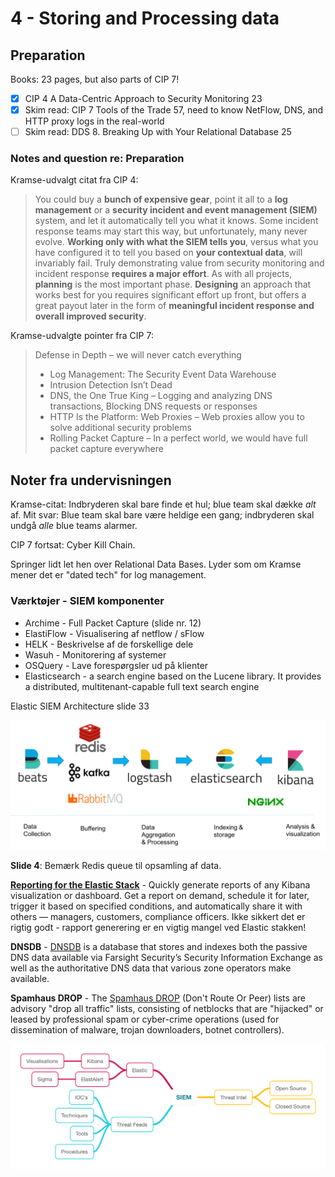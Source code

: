 # 4 - Storing and Processing data

## Preparation

Books: 23 pages, but also parts of CIP 7!

* [x] CIP 4 A Data-Centric Approach to Security Monitoring 23   
* [x] Skim read: CIP 7 Tools of the Trade 57, need to know NetFlow, DNS, and HTTP proxy logs in the real-world   
* [ ] Skim read: DDS 8. Breaking Up with Your Relational Database 25   

### Notes and question re: Preparation

Kramse-udvalgt citat fra CIP 4:

> You could buy a **bunch of expensive gear**, point it all to a **log management** or a **security incident and event management (SIEM)** system, and let it automatically tell you what it knows. Some incident response teams may start this way, but unfortunately, many never evolve. **Working only with what the SIEM tells you**, versus what you have configured it to tell you based on **your contextual data**, will invariably fail. Truly demonstrating value from security monitoring and incident response **requires a major effort**. As with all projects, **planning** is the most important phase. **Designing** an approach that works best for you requires significant effort up front, but offers a great payout later in the form of **meaningful incident response and overall improved security**.


Kramse-udvalgte pointer fra CIP 7:

> Defense in Depth – we will never catch everything
> - Log Management: The Security Event Data Warehouse
> - Intrusion Detection Isn’t Dead
> - DNS, the One True King – Logging and analyzing DNS transactions, Blocking DNS requests or responses
> - HTTP Is the Platform: Web Proxies – Web proxies allow you to solve additional security problems
> - Rolling Packet Capture – In a perfect world, we would have full packet capture everywhere

## Noter fra undervisningen

Kramse-citat: Indbryderen skal bare finde et hul; blue team skal dække *alt* af.
Mit svar: Blue team skal bare være heldige een gang; indbryderen skal undgå *alle* blue teams alarmer.

CIP 7 fortsat: Cyber Kill Chain.

Springer lidt let hen over Relational Data Bases. Lyder som om Kramse mener det er "dated tech" for log management.

### Værktøjer - SIEM komponenter

- Archime - Full Packet Capture (slide nr. 12)
- ElastiFlow - Visualisering af netflow / sFlow
- HELK - Beskrivelse af de forskellige dele
- Wasuh - Monitorering af systemer
- OSQuery - Lave forespørgsler ud på klienter
- Elasticsearch - a search engine based on the Lucene library. It provides a distributed, multitenant-capable full text search engine

Elastic SIEM Architecture slide 33

![Elastic SIEM Architecture](../media/elastic-stack-buffered.png)

**Slide 4**: Bemærk Redis queue til opsamling af data.

**[Reporting for the Elastic Stack](https://www.elastic.co/what-is/kibana-reporting)** - Quickly generate reports of any Kibana visualization or dashboard. Get a report on demand, schedule it for later, trigger it based on specified conditions, and automatically share it with others — managers, customers, compliance officers. Ikke sikkert det er rigtig godt - rapport generering er en vigtig mangel ved Elastic stakken!

**DNSDB** - [DNSDB](https://docs.dnsdb.info/) is a database that stores and indexes both the passive DNS data available via Farsight Security’s Security Information Exchange as well as the authoritative DNS data that various zone operators make available.

**Spamhaus DROP** - The [Spamhaus DROP](https://www.spamhaus.org/drop/) (Don't Route Or Peer) lists are advisory "drop all traffic" lists, consisting of netblocks that are "hijacked" or leased by professional spam or cyber-crime operations (used for dissemination of malware, trojan downloaders, botnet controllers).

![MindMap](https://github.com/krejac/kea-siem-log/blob/master/media/SIEM.png)
